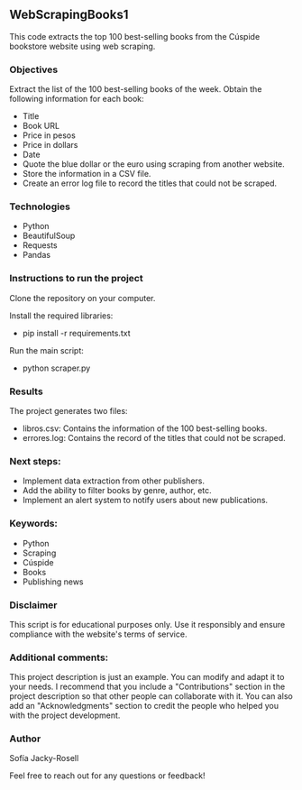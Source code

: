 ## WebScrapingBooks1
This code extracts the top 100 best-selling books from the Cúspide bookstore website using web scraping.

### Objectives 
Extract the list of the 100 best-selling books of the week.
Obtain the following information for each book:

* Title
* Book URL
* Price in pesos
* Price in dollars
* Date
* Quote the blue dollar or the euro using scraping from another website.
* Store the information in a CSV file.
* Create an error log file to record the titles that could not be scraped.

### Technologies

* Python
* BeautifulSoup
* Requests
* Pandas


### Instructions to run the project

Clone the repository on your computer.

Install the required libraries:
* pip install -r requirements.txt

Run the main script:
* python scraper.py

### Results
The project generates two files:

* libros.csv: Contains the information of the 100 best-selling books.
* errores.log: Contains the record of the titles that could not be scraped.

### Next steps:

* Implement data extraction from other publishers.
* Add the ability to filter books by genre, author, etc.
* Implement an alert system to notify users about new publications.


### Keywords:

* Python
* Scraping
* Cúspide
* Books
* Publishing news

### Disclaimer

This script is for educational purposes only. Use it responsibly and ensure compliance with the website's terms of service.

### Additional comments:

This project description is just an example. You can modify and adapt it to your needs.
I recommend that you include a "Contributions" section in the project description so that other people can collaborate with it.
You can also add an "Acknowledgments" section to credit the people who helped you with the project development.

### Author

Sofía Jacky-Rosell

Feel free to reach out for any questions or feedback!

